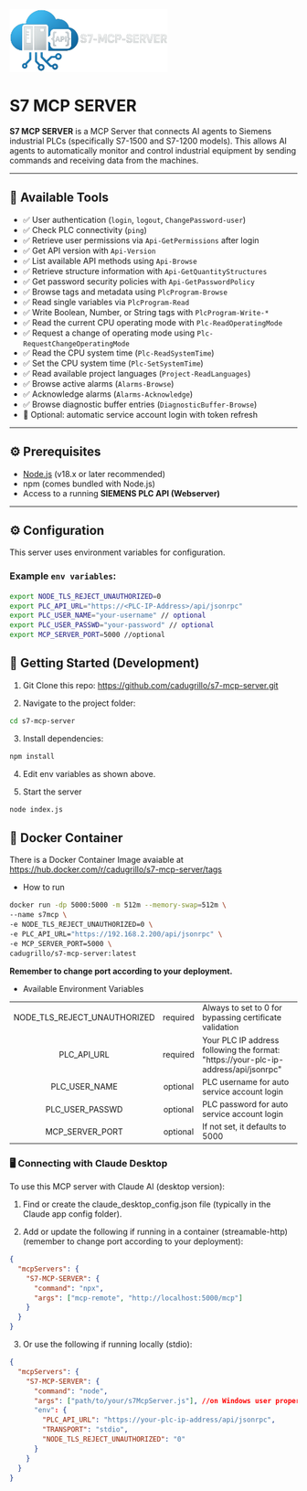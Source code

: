 <p align="left">
  <img title="s7-mcp-server" src='https://raw.githubusercontent.com/cadugrillo/s7-mcp-server/main/logo_horizontal.png' width="277" height="110"/>
</p>

# S7 MCP SERVER

**S7 MCP SERVER** is a MCP Server that connects AI agents to Siemens industrial PLCs (specifically S7-1500 and S7-1200 models). This allows AI agents to automatically monitor and control industrial equipment by sending commands and receiving data from the machines.

---

## 🔧 Available Tools

  - ✅ User authentication (`login`, `logout`, `ChangePassword-user`)
  - ✅ Check PLC connectivity (`ping`)
  - ✅ Retrieve user permissions via `Api-GetPermissions` after login
  - ✅ Get API version with `Api-Version`
  - ✅ List available API methods using `Api-Browse`
  - ✅ Retrieve structure information with `Api-GetQuantityStructures`
  - ✅ Get password security policies with `Api-GetPasswordPolicy`
  - ✅ Browse tags and metadata using `PlcProgram-Browse`
  - ✅ Read single variables via `PlcProgram-Read`
  - ✅ Write Boolean, Number, or String tags with `PlcProgram-Write-*`
  - ✅ Read the current CPU operating mode with `Plc-ReadOperatingMode`
  - ✅ Request a change of operating mode using `Plc-RequestChangeOperatingMode`
  - ✅ Read the CPU system time (`Plc-ReadSystemTime`)
  - ✅ Set the CPU system time (`Plc-SetSystemTime`)
  - ✅ Read available project languages (`Project-ReadLanguages`)
  - ✅ Browse active alarms (`Alarms-Browse`)
  - ✅ Acknowledge alarms (`Alarms-Acknowledge`)
  - ✅ Browse diagnostic buffer entries (`DiagnosticBuffer-Browse`)
  - 🔄 Optional: automatic service account login with token refresh

---

## ⚙️ Prerequisites

- [Node.js](https://nodejs.org/) (v18.x or later recommended)
- npm (comes bundled with Node.js)
- Access to a running **SIEMENS PLC API (Webserver)**

---

## ⚙️ Configuration

This server uses environment variables for configuration.

### Example `env variables`:

```bash
export NODE_TLS_REJECT_UNAUTHORIZED=0
export PLC_API_URL="https://<PLC-IP-Address>/api/jsonrpc"
export PLC_USER_NAME="your-username" // optional
export PLC_USER_PASSWD="your-password" // optional
export MCP_SERVER_PORT=5000 //optional
```

## 🚀 Getting Started (Development)

1. Git Clone this repo: https://github.com/cadugrillo/s7-mcp-server.git 

2. Navigate to the project folder:

```bash
cd s7-mcp-server
```

3. Install dependencies:

```bash
npm install
```

4. Edit env variables as shown above.

5. Start the server

```bash
node index.js
```

## 🐳 Docker Container

There is a Docker Container Image avaiable at https://hub.docker.com/r/cadugrillo/s7-mcp-server/tags

- How to run
```bash
docker run -dp 5000:5000 -m 512m --memory-swap=512m \
--name s7mcp \
-e NODE_TLS_REJECT_UNAUTHORIZED=0 \
-e PLC_API_URL="https://192.168.2.200/api/jsonrpc" \
-e MCP_SERVER_PORT=5000 \
cadugrillo/s7-mcp-server:latest
```

**Remember to change port according to your deployment.**


- Available Environment Variables

| | | |
| :---------------------------: | :--------: | :------------------------------------------------------- |
|  NODE_TLS_REJECT_UNAUTHORIZED | required   | Always to set to 0 for bypassing certificate validation |
|  PLC_API_URL                  | required   | Your PLC IP address following the format: "https://your-plc-ip-address/api/jsonrpc" |
|  PLC_USER_NAME                | optional   | PLC username for auto service account login |
|  PLC_USER_PASSWD              | optional   | PLC password for auto service account login |
|  MCP_SERVER_PORT              | optional   | If not set, it defaults to 5000 |


### 🖥️ Connecting with Claude Desktop

To use this MCP server with Claude AI (desktop version):

1. Find or create the claude_desktop_config.json file
   (typically in the Claude app config folder).

2. Add or update the following if running in a container (streamable-http) (remember to change port according to your deployment):

```json
{
  "mcpServers": {
    "S7-MCP-SERVER": {
      "command": "npx",
      "args": ["mcp-remote", "http://localhost:5000/mcp"]
    }
  }
}
```

3. Or use the following if running locally (stdio):

```json
{
  "mcpServers": {
    "S7-MCP-SERVER": {
      "command": "node",
      "args": ["path/to/your/s7McpServer.js"], //on Windows user proper escape (eg. C:\\path\\to\\your\\s7McpServer.js)
      "env": {
        "PLC_API_URL": "https://your-plc-ip-address/api/jsonrpc",
        "TRANSPORT": "stdio",
        "NODE_TLS_REJECT_UNAUTHORIZED": "0"
      }
    }
  }
}
```
